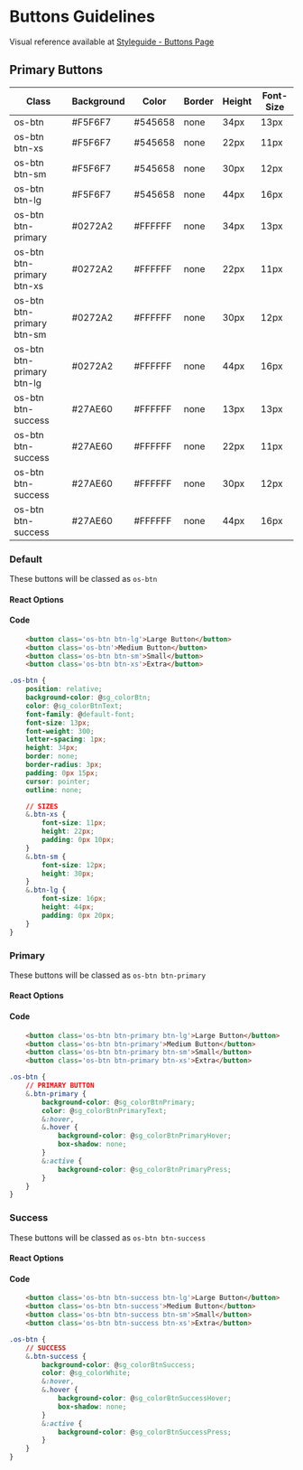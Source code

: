 # Buttons Guidelines

Visual reference available at [Styleguide - Buttons Page](https://www.overstock.com/styleguide/buttons.html)

## Primary Buttons

|Class | Background | Color | Border | Height | Font-Size|
|------|------------|-------|--------|--------|----------|
|os-btn | #F5F6F7 | #545658 | none | 34px | 13px|
|os-btn btn-xs | #F5F6F7 | #545658 | none | 22px | 11px|
|os-btn btn-sm | #F5F6F7 | #545658 | none | 30px | 12px|
|os-btn btn-lg | #F5F6F7 | #545658 | none | 44px | 16px |
|os-btn btn-primary | #0272A2 | #FFFFFF | none | 34px | 13px |
|os-btn btn-primary btn-xs | #0272A2 | #FFFFFF | none | 22px | 11px |
|os-btn btn-primary btn-sm | #0272A2 | #FFFFFF | none | 30px | 12px |
|os-btn btn-primary btn-lg | #0272A2 | #FFFFFF | none | 44px | 16px |
|os-btn btn-success | #27AE60 | #FFFFFF | none | 13px | 13px |
|os-btn btn-success | #27AE60 | #FFFFFF | none | 22px | 11px |
|os-btn btn-success | #27AE60 | #FFFFFF | none | 30px | 12px |
|os-btn btn-success | #27AE60 | #FFFFFF | none | 44px | 16px |

### Default

These buttons will be classed as ```os-btn```

#### React Options



#### Code

```html
    <button class='os-btn btn-lg'>Large Button</button>
    <button class='os-btn'>Medium Button</button>
    <button class='os-btn btn-sm'>Small</button>
    <button class='os-btn btn-xs'>Extra</button>
```

```css
.os-btn {
    position: relative;
    background-color: @sg_colorBtn;
    color: @sg_colorBtnText;
    font-family: @default-font;
    font-size: 13px;
    font-weight: 300;
    letter-spacing: 1px;
    height: 34px;
    border: none;
    border-radius: 3px;
    padding: 0px 15px;
    cursor: pointer;
    outline: none;

    // SIZES
    &.btn-xs {
        font-size: 11px;
        height: 22px;
        padding: 0px 10px;
    }
    &.btn-sm {
        font-size: 12px;
        height: 30px;
    }
    &.btn-lg {
        font-size: 16px;
        height: 44px;
        padding: 0px 20px;
    }
}
```


### Primary

These buttons will be classed as ```os-btn btn-primary```

#### React Options



#### Code

```html
    <button class='os-btn btn-primary btn-lg'>Large Button</button>
    <button class='os-btn btn-primary'>Medium Button</button>
    <button class='os-btn btn-primary btn-sm'>Small</button>
    <button class='os-btn btn-primary btn-xs'>Extra</button>
```

```css
.os-btn {
    // PRIMARY BUTTON
    &.btn-primary {
        background-color: @sg_colorBtnPrimary;
        color: @sg_colorBtnPrimaryText;
        &:hover,
        &.hover {
            background-color: @sg_colorBtnPrimaryHover;
            box-shadow: none;
        }
        &:active {
            background-color: @sg_colorBtnPrimaryPress;
        }
    }
}
```

### Success

These buttons will be classed as ```os-btn btn-success```

#### React Options



#### Code

```html
    <button class='os-btn btn-success btn-lg'>Large Button</button>
    <button class='os-btn btn-success'>Medium Button</button>
    <button class='os-btn btn-success btn-sm'>Small</button>
    <button class='os-btn btn-success btn-xs'>Extra</button>
```

```css
.os-btn {
    // SUCCESS
    &.btn-success {
        background-color: @sg_colorBtnSuccess;
        color: @sg_colorWhite;
        &:hover,
        &.hover {
            background-color: @sg_colorBtnSuccessHover;
            box-shadow: none;
        }
        &:active {
            background-color: @sg_colorBtnSuccessPress;
        }
    }
}
```